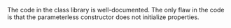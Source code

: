 The code in the class library is well-documented. The only flaw in the code is that the parameterless constructor does not initialize properties.
